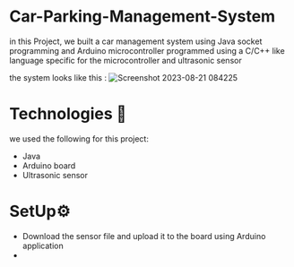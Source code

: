 # Car-Parking-Management-System
in this Project, we built a car management system using Java socket programming
and Arduino microcontroller programmed using a C/C++ like language specific for
the microcontroller and ultrasonic sensor

the system looks like this :
![Screenshot 2023-08-21 084225](https://github.com/Abdulelah-aljarboa/Car-Parking-Management-System/assets/105386716/6e11ee87-f0cf-488c-8d2f-215a30492375)



# Technologies 🧠
  we used the following for this project:
  - Java
  - Arduino board
  - Ultrasonic sensor
  
  
  # SetUp⚙️
  - Download the sensor file and upload it to the board using Arduino application
  - 



